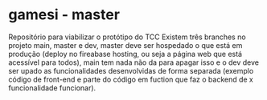 # gamesi - master
Repositório para viabilizar o protótipo do TCC
Existem três branches no projeto main, master e dev, master deve ser hospedado o que está em produção (deploy no fireabase hosting, ou seja a página web que está acessível para todos), main tem nada não da para apagar isso e  o dev deve ser upado as funcionalidades desenvolvidas de forma separada (exemplo código de front-end e parte do código em fuction que faz o backend de x funcionalidade funcionar).
